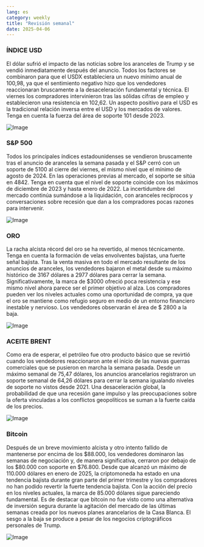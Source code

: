 ```yaml
---
lang: es
category: weekly
title: "Revisión semanal"
date: 2025-04-06
---
```


### ÍNDICE USD

El dólar sufrió el impacto de las noticias sobre los aranceles de Trump y se vendió inmediatamente después del anuncio. Todos los factores se combinaron para que el USDX estableciera un nuevo mínimo anual de 100,98, ya que el sentimiento negativo hizo que los vendedores reaccionaran bruscamente a la desaceleración fundamental y técnica. El viernes los compradores intervinieron tras las sólidas cifras de empleo y establecieron una resistencia en 102,62. Un aspecto positivo para el USD es la tradicional relación inversa entre el USD y los mercados de valores. Tenga en cuenta la fuerza del área de soporte 101 desde 2023.

![Image](https://markleighedu.github.io/img/Apr-2025/06-Apr-2025/usdindex.jpg)

### S&P 500

Todos los principales índices estadounidenses se vendieron bruscamente tras el anuncio de aranceles la semana pasada y el S&P cerró con un soporte de 5100 al cierre del viernes, el mismo nivel que el mínimo de agosto de 2024.  En las operaciones previas al mercado, el soporte se sitúa en 4842. Tenga en cuenta que el nivel de soporte coincide con los máximos de diciembre de 2023 y hasta enero de 2022. La incertidumbre del mercado continúa sumándose a la liquidación, con aranceles recíprocos y conversaciones sobre recesión que dan a los compradores pocas razones para intervenir. 

![Image](https://markleighedu.github.io/img/Apr-2025/06-Apr-2025/sp500.jpg)

### ORO

La racha alcista récord del oro se ha revertido, al menos técnicamente. Tenga en cuenta la formación de velas envolventes bajistas, una fuerte señal bajista. Tras la venta masiva en todo el mercado resultante de los anuncios de aranceles, los vendedores bajaron el metal desde su máximo histórico de 3167 dólares a 2977 dólares para cerrar la semana. Significativamente, la marca de $3000 ofreció poca resistencia y ese mismo nivel ahora parece ser el primer objetivo al alza. Los compradores pueden ver los niveles actuales como una oportunidad de compra, ya que el oro se mantiene como refugio seguro en medio de un entorno financiero inestable y nervioso. Los vendedores observarán el área de $ 2800 a la baja. 

![Image](https://markleighedu.github.io/img/Apr-2025/06-Apr-2025/gold.jpg)

### ACEITE BRENT

Como era de esperar, el petróleo fue otro producto básico que se revirtió cuando los vendedores reaccionaron ante el inicio de las nuevas guerras comerciales que se pusieron en marcha la semana pasada. Desde un máximo semanal de 75,47 dólares, los anuncios arancelarios registraron un soporte semanal de 64,26 dólares para cerrar la semana igualando niveles de soporte no vistos desde 2021. Una desaceleración global, la probabilidad de que una recesión gane impulso y las preocupaciones sobre la oferta vinculadas a los conflictos geopolíticos se suman a la fuerte caída de los precios.

![Image](https://markleighedu.github.io/img/Apr-2025/06-Apr-2025/brentoil.jpg)

### Bitcoin

Después de un breve movimiento alcista y otro intento fallido de mantenerse por encima de los $88.000, los vendedores dominaron las semanas de negociación y, de manera significativa, cerraron por debajo de los $80.000 con soporte en $76.800. Desde que alcanzó un máximo de 110.000 dólares en enero de 2025, la criptomoneda ha estado en una tendencia bajista durante gran parte del primer trimestre y los compradores no han podido revertir la fuerte tendencia bajista. Con la acción del precio en los niveles actuales, la marca de 85.000 dólares sigue pareciendo fundamental. Es de destacar que bitcoin no fue visto como una alternativa de inversión segura durante la agitación del mercado de las últimas semanas creada por los nuevos planes arancelarios de la Casa Blanca. El sesgo a la baja se produce a pesar de los negocios criptográficos personales de Trump. 

![Image](https://markleighedu.github.io/img/Apr-2025/06-Apr-2025/bitcoin.jpg)

